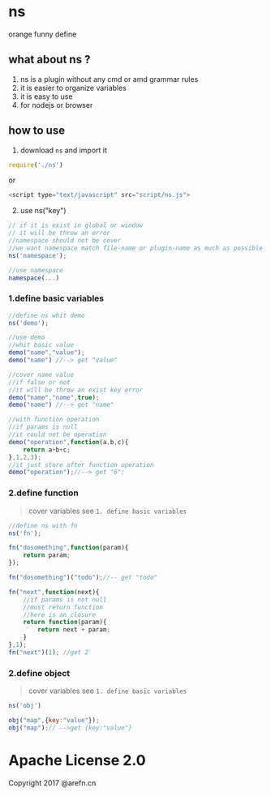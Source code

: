 # ns
orange funny define

## what about ns ?

1. ns is a plugin without any cmd or amd grammar rules
2. it is easier to organize variables
3. it is easy to use
4. for nodejs or browser

## how to use

 1. download `ns` and import it
 
```javascript
require('./ns')
```

or

```javascript
<script type="text/javascript" src="script/ns.js">
```

2. use ns("key")

```javascript
// if it is exist in global or window
// it will be throw an error 
//namespace should not be cover
//we want namespace match file-name or plugin-name as much as possible
ns('namespace');

//use namespace
namespace(...)
```

### 1.define basic variables

```javascript
//define ns whit demo
ns('demo');
```

```javascript
//use demo
//whit basic value
demo("name","value");
demo("name") //--> get "value"
```

```javascript
//cover name value
//if false or not 
//it will be throw an exist key error
demo("name","name",true);
demo("name") //--> get "name"
```

```javascript
//with function operation
//if params is null 
//it could not be operation
demo("operation",function(a,b,c){
    return a+b+c;
},1,2,3);
//it just store after function operation
demo("operation");//--> get "6";
```
### 2.define function
> cover variables see `1. define basic variables`

```javascript
//define ns with fn
ns('fn');
```

```javascript
fn("dosomething",function(param){
    return param;
});

fn("dosomething")("todo");//-- get "todo"
```

```javascript
fn("next",function(next){
    //if params is not null
    //must return function
    //here is an closure
    return function(param){
        return next + param;
    }
},1);
fn("next")(1); //get 2
```
### 2.define object
> cover variables see `1. define basic variables`

```javascript
ns('obj')
```
```javascript
obj("map",{key:"value"});
obj("map");// -->get {key:"value"}
```

#  Apache License 2.0
Copyright 2017 @arefn.cn



